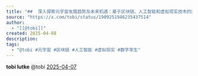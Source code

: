 ```yaml
---
title: "##  深入探索元宇宙发展趋势及未来机遇：基于区块链、人工智能和虚拟现实技术的融合"
source: "https://x.com/tobi/status/1909251946235437514"
author:
  - "[[@tobi]]"
created: 2025-04-08
description:
tags:
  - "@tobi #元宇宙 #区块链 #人工智能 #虚拟现实 #数字孪生"
---
```

**tobi lutke** @tobi [2025-04-07](https://x.com/tobi/status/1909251946235437514)